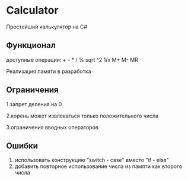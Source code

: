 
# Calculator
Простейший калькулятор на C#

## Функционал
доступные операции: + - * / % sqrt ^2 1/x M+ M- MR

Реализация памяти в разработка
## Ограничения
1.запрет деления на 0

2.корень может извлекаться только положительного числа

3.ограничения вводных операторов
## Ошибки
1. использовать конструкцию "switch - case" вместо "if - else"
2. добавить повторное использование числа из памяти как второго числа
